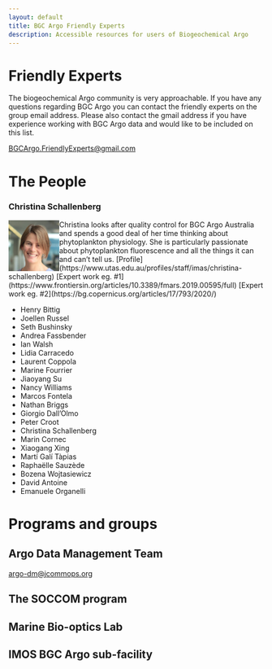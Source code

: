 ```yaml
---
layout: default
title: BGC Argo Friendly Experts
description: Accessible resources for users of Biogeochemical Argo
---
```


# Friendly Experts
The biogeochemical Argo community is very approachable. If you have any questions regarding BGC Argo you can contact the friendly experts on the group email address. Please also contact the gmail address if you have experience working with BGC Argo data and would like to be included on this list.

[BGCArgo.FriendlyExperts@gmail.com](mailto:BGCArgo.FriendlyExperts@gmail.com?)

# The People

### Christina Schallenberg

<img align="left" width="100" height="100" src="./Profiles/C_Schallenberg.jpg">
Christina looks after quality control for BGC Argo Australia and spends a good deal of her time thinking about phytoplankton physiology. She is particularly passionate about phytoplankton fluorescence and all the things it can and can’t tell us.
[Profile](https://www.utas.edu.au/profiles/staff/imas/christina-schallenberg) [Expert work eg. #1](https://www.frontiersin.org/articles/10.3389/fmars.2019.00595/full) [Expert work eg. #2](https://bg.copernicus.org/articles/17/793/2020/)


- Henry Bittig
- Joellen Russel
- Seth Bushinsky
- Andrea Fassbender
- Ian Walsh
- Lidia Carracedo
- Laurent Coppola
- Marine Fourrier
- Jiaoyang Su
- Nancy Williams
- Marcos Fontela
- Nathan Briggs
- Giorgio Dall’Olmo
- Peter Croot
- Christina Schallenberg
- Marin Cornec
- Xiaogang Xing
- Martí Galí Tàpias
- Raphaëlle Sauzède
- Bozena Wojtasiewicz
- David Antoine
- Emanuele Organelli

# Programs and groups
## Argo Data Management Team
[argo-dm@jcommops.org](mailto:argo-dm@jcommops.org?)

## The SOCCOM program


## Marine Bio-optics Lab


## IMOS BGC Argo sub-facility


